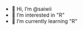 - 👋 Hi, I’m @saiwii
- 👀 I’m interested in "R"
- 🌱 I’m currently learning "R"

<!---
saiwii/saiwii is a ✨ special ✨ repository because its `README.md` (this file) appears on your GitHub profile.
You can click the Preview link to take a look at your changes.
--->
